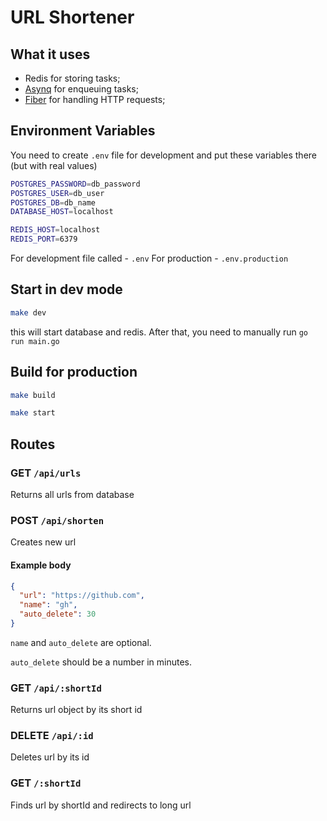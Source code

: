 # URL Shortener

## What it uses

- Redis for storing tasks;
- [Asynq](https://github.com/hibiken/asynq) for enqueuing tasks;
- [Fiber](https://github.com/gofiber/fiber) for handling HTTP requests;

## Environment Variables

You need to create `.env` file for development and put these variables there (but with real values)

```bash
POSTGRES_PASSWORD=db_password
POSTGRES_USER=db_user
POSTGRES_DB=db_name
DATABASE_HOST=localhost

REDIS_HOST=localhost
REDIS_PORT=6379
```

For development file called - `.env`
For production - `.env.production`

## Start in dev mode

```bash
make dev
```

this will start database and redis. After that, you need to manually run `go run main.go`

## Build for production

```bash
make build
```

```bash
make start
```

## Routes

### GET `/api/urls`

Returns all urls from database

### POST `/api/shorten`

Creates new url

#### Example body

```json
{
  "url": "https://github.com",
  "name": "gh",
  "auto_delete": 30
}
```

`name` and `auto_delete` are optional.

`auto_delete` should be a number in minutes.

### GET `/api/:shortId`

Returns url object by its short id

### DELETE `/api/:id`

Deletes url by its id

### GET `/:shortId`

Finds url by shortId and redirects to long url
